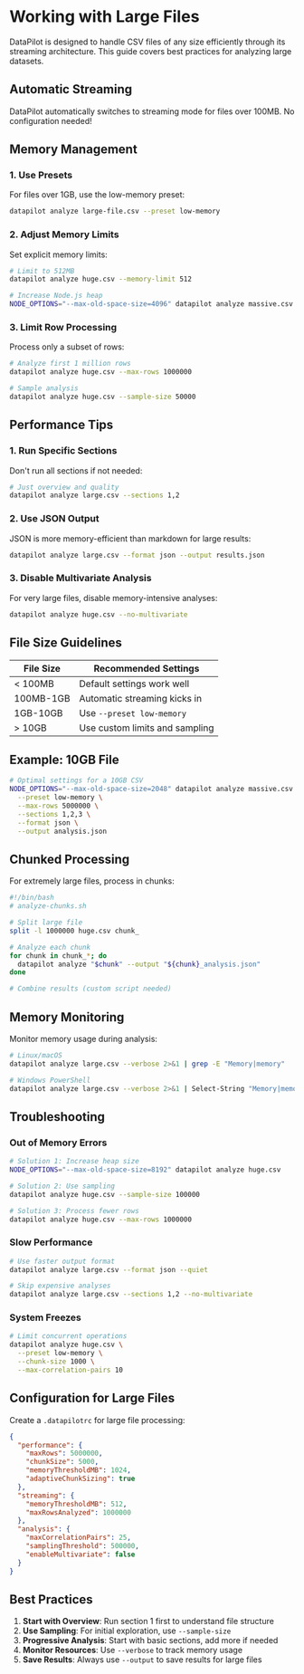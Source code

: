 # Working with Large Files

DataPilot is designed to handle CSV files of any size efficiently through its streaming architecture. This guide covers best practices for analyzing large datasets.

## Automatic Streaming

DataPilot automatically switches to streaming mode for files over 100MB. No configuration needed!

## Memory Management

### 1. Use Presets

For files over 1GB, use the low-memory preset:
```bash
datapilot analyze large-file.csv --preset low-memory
```

### 2. Adjust Memory Limits

Set explicit memory limits:
```bash
# Limit to 512MB
datapilot analyze huge.csv --memory-limit 512

# Increase Node.js heap
NODE_OPTIONS="--max-old-space-size=4096" datapilot analyze massive.csv
```

### 3. Limit Row Processing

Process only a subset of rows:
```bash
# Analyze first 1 million rows
datapilot analyze huge.csv --max-rows 1000000

# Sample analysis
datapilot analyze huge.csv --sample-size 50000
```

## Performance Tips

### 1. Run Specific Sections

Don't run all sections if not needed:
```bash
# Just overview and quality
datapilot analyze large.csv --sections 1,2
```

### 2. Use JSON Output

JSON is more memory-efficient than markdown for large results:
```bash
datapilot analyze large.csv --format json --output results.json
```

### 3. Disable Multivariate Analysis

For very large files, disable memory-intensive analyses:
```bash
datapilot analyze huge.csv --no-multivariate
```

## File Size Guidelines

| File Size | Recommended Settings |
|-----------|---------------------|
| < 100MB   | Default settings work well |
| 100MB-1GB | Automatic streaming kicks in |
| 1GB-10GB  | Use `--preset low-memory` |
| > 10GB    | Use custom limits and sampling |

## Example: 10GB File

```bash
# Optimal settings for a 10GB CSV
NODE_OPTIONS="--max-old-space-size=2048" datapilot analyze massive.csv \
  --preset low-memory \
  --max-rows 5000000 \
  --sections 1,2,3 \
  --format json \
  --output analysis.json
```

## Chunked Processing

For extremely large files, process in chunks:

```bash
#!/bin/bash
# analyze-chunks.sh

# Split large file
split -l 1000000 huge.csv chunk_

# Analyze each chunk
for chunk in chunk_*; do
  datapilot analyze "$chunk" --output "${chunk}_analysis.json"
done

# Combine results (custom script needed)
```

## Memory Monitoring

Monitor memory usage during analysis:
```bash
# Linux/macOS
datapilot analyze large.csv --verbose 2>&1 | grep -E "Memory|memory"

# Windows PowerShell
datapilot analyze large.csv --verbose 2>&1 | Select-String "Memory|memory"
```

## Troubleshooting

### Out of Memory Errors

```bash
# Solution 1: Increase heap size
NODE_OPTIONS="--max-old-space-size=8192" datapilot analyze huge.csv

# Solution 2: Use sampling
datapilot analyze huge.csv --sample-size 100000

# Solution 3: Process fewer rows
datapilot analyze huge.csv --max-rows 1000000
```

### Slow Performance

```bash
# Use faster output format
datapilot analyze large.csv --format json --quiet

# Skip expensive analyses
datapilot analyze large.csv --sections 1,2 --no-multivariate
```

### System Freezes

```bash
# Limit concurrent operations
datapilot analyze huge.csv \
  --preset low-memory \
  --chunk-size 1000 \
  --max-correlation-pairs 10
```

## Configuration for Large Files

Create a `.datapilotrc` for large file processing:

```json
{
  "performance": {
    "maxRows": 5000000,
    "chunkSize": 5000,
    "memoryThresholdMB": 1024,
    "adaptiveChunkSizing": true
  },
  "streaming": {
    "memoryThresholdMB": 512,
    "maxRowsAnalyzed": 1000000
  },
  "analysis": {
    "maxCorrelationPairs": 25,
    "samplingThreshold": 500000,
    "enableMultivariate": false
  }
}
```

## Best Practices

1. **Start with Overview**: Run section 1 first to understand file structure
2. **Use Sampling**: For initial exploration, use `--sample-size`
3. **Progressive Analysis**: Start with basic sections, add more if needed
4. **Monitor Resources**: Use `--verbose` to track memory usage
5. **Save Results**: Always use `--output` to save results for large files